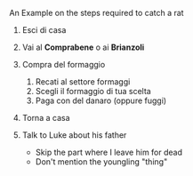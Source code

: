 An Example on the steps required to catch a rat

1. Esci di casa
1. Vai al **Comprabene** o ai **Brianzoli**
1. Compra del formaggio

    1. Recati al settore formaggi
    1. Scegli il formaggio di tua scelta
    1. Paga con del danaro (oppure fuggi)
1. Torna a casa

1. Talk to Luke about his father

    * Skip the part where I leave him for dead

    - Don't mention the youngling "thing"
